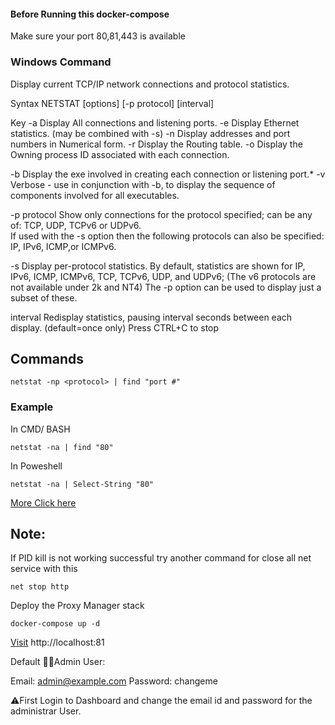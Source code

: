 #### Before Running this docker-compose 

Make sure your port 80,81,443 is available 

### Windows Command
Display current TCP/IP network connections and protocol statistics.

Syntax
   NETSTAT [options] [-p protocol] [interval]

Key
   -a   Display All connections and listening ports.
   -e   Display Ethernet statistics. (may be combined with -s)
   -n   Display addresses and port numbers in Numerical form.
   -r   Display the Routing table.
   -o   Display the Owning process ID associated with each connection.

   -b   Display the exe involved in creating each connection or listening port.*
   -v   Verbose - use in conjunction with -b, to display the sequence of
        components involved for all executables.

   -p protocol
        Show only connections for the protocol specified; 
        can be any of: TCP, UDP, TCPv6 or UDPv6.  
        If used with the -s option then the following protocols
        can also be specified: IP, IPv6, ICMP,or ICMPv6. 

   -s   Display per-protocol statistics.  By default, statistics are
        shown for IP, IPv6, ICMP, ICMPv6, TCP, TCPv6, UDP, and UDPv6;
        (The v6 protocols are not available under 2k and NT4)
        The -p option can be used to display just a subset of these.

   interval     Redisplay statistics, pausing interval seconds between
                each display. (default=once only) Press CTRL+C to stop

## Commands
```shell
netstat -np <protocol> | find "port #"
```

### Example

In CMD/ BASH

```shell
netstat -na | find "80"
```

In Poweshell

```shell
netstat -na | Select-String "80"
```

[More Click here](https://stackoverflow.com/questions/12010631/command-line-for-looking-at-specific-port)

## Note:

If PID kill is not working successful try another command for close all net service with this

```shell
net stop http
```


Deploy the Proxy Manager stack

```shell
docker-compose up -d
```

[Visit](http://localhost:81) http://localhost:81

Default 🧑‍🏫Admin User:

Email:    admin@example.com
Password: changeme

⚠️First Login to Dashboard and change the email id and password for the administrar User.